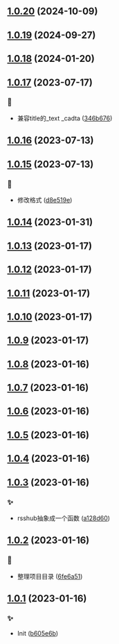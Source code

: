 ## [1.0.20](https://github.com/kongnet/daily-rss/compare/v1.0.19...v1.0.20) (2024-10-09)




## [1.0.19](https://github.com/kongnet/daily-rss/compare/v1.0.18...v1.0.19) (2024-09-27)




## [1.0.18](https://github.com/kongnet/daily-rss/compare/v1.0.17...v1.0.18) (2024-01-20)




## [1.0.17](https://github.com/kongnet/daily-rss/compare/v1.0.16...v1.0.17) (2023-07-17)


### :bug:

* 兼容title的_text _cadta ([346b676](https://github.com/kongnet/daily-rss/commit/346b676224a5c9500a575326f2f830857ad18623))



## [1.0.16](https://github.com/kongnet/daily-rss/compare/v1.0.15...v1.0.16) (2023-07-13)




## [1.0.15](https://github.com/kongnet/daily-rss/compare/v1.0.14...v1.0.15) (2023-07-13)


### :bug:

* 修改格式 ([d8e519e](https://github.com/kongnet/daily-rss/commit/d8e519ef878bf79007765b008b920c331ab36c6f))



## [1.0.14](https://github.com/kongnet/daily-rss/compare/v1.0.13...v1.0.14) (2023-01-31)




## [1.0.13](https://github.com/kongnet/daily-rss/compare/v1.0.12...v1.0.13) (2023-01-17)




## [1.0.12](https://github.com/kongnet/daily-rss/compare/v1.0.11...v1.0.12) (2023-01-17)




## [1.0.11](https://github.com/kongnet/daily-rss/compare/v1.0.10...v1.0.11) (2023-01-17)




## [1.0.10](https://github.com/kongnet/daily-rss/compare/v1.0.9...v1.0.10) (2023-01-17)




## [1.0.9](https://github.com/kongnet/daily-rss/compare/v1.0.8...v1.0.9) (2023-01-17)




## [1.0.8](https://github.com/kongnet/daily-rss/compare/v1.0.7...v1.0.8) (2023-01-16)




## [1.0.7](https://github.com/kongnet/daily-rss/compare/v1.0.6...v1.0.7) (2023-01-16)




## [1.0.6](https://github.com/kongnet/daily-rss/compare/v1.0.5...v1.0.6) (2023-01-16)




## [1.0.5](https://github.com/kongnet/daily-rss/compare/v1.0.4...v1.0.5) (2023-01-16)




## [1.0.4](https://github.com/kongnet/daily-rss/compare/v1.0.3...v1.0.4) (2023-01-16)




## [1.0.3](https://github.com/kongnet/daily-rss/compare/v1.0.2...v1.0.3) (2023-01-16)


### :sparkles:

* rsshub抽象成一个函数 ([a128d60](https://github.com/kongnet/daily-rss/commit/a128d60f44e99a7507a294df1d114443e812f12f))



## [1.0.2](https://github.com/kongnet/daily-rss/compare/v1.0.1...v1.0.2) (2023-01-16)


### :art:

* 整理项目目录 ([6fe6a51](https://github.com/kongnet/daily-rss/commit/6fe6a51b0d5357b70289a0fed75fee6b06f93b97))



## [1.0.1](https://github.com/kongnet/daily-rss/compare/b605e6ba5df4e61d18febbdca2515e537c20feef...v1.0.1) (2023-01-16)


### :sparkles:

* Init ([b605e6b](https://github.com/kongnet/daily-rss/commit/b605e6ba5df4e61d18febbdca2515e537c20feef))



